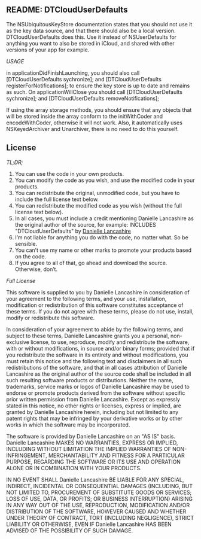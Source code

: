 README: DTCloudUserDefaults
---------------------------

The NSUbiquitousKeyStore documentation states that you should not use it as the key data source, and that there should also be a local version.
DTCloudUserDefaults does this. Use it instead of NSUserDefaults for anything you want to also be stored in iCloud, and shared with other versions of your app for example. 


_USAGE_

in applicationDidFinishLaunching, you should also call [DTCloudUserDefaults sychronize]; and [DTCloudUserDefaults registerForNotifications]; to ensure the key store is up to date and remains as such.
On applicationWillClose you should call
[DTCloudUserDefaults sychronize]; and [DTCloudUserDefaults removeNotifications]; 

If using the array storage methods, you should ensure that any objects that will be stored inside the array conform to the initWithCoder and encodeWithCoder, otherwise it will not work. Also, it automatically uses NSKeyedArchiver and Unarchiver, there is no need to do this yourself.

License
-------
_TL;DR;_

1. You can use the code in your own products.
2. You can modify the code as you wish, and use the modified code in your products.
3. You can redistribute the original, unmodified code, but you have to include the full license text below.
3. You can redistribute the modified code as you wish (without the full license text below).
3. In all cases, you must include a credit mentioning Danielle Lancashire as the original author of the source, for example: INCLUDES "DTCloudUserDefaults" by <a href="http://meetendocrimes.co.uk">Danielle Lancashire</a>
3. I’m not liable for anything you do with the code, no matter what. So be sensible.
3. You can’t use my name or other marks to promote your products based on the code.
3. If you agree to all of that, go ahead and download the source. Otherwise, don’t.


_Full License_

This software is supplied to you by Danielle Lancashire in consideration of your agreement to the following terms, and your use, installation, modification or redistribution of this software constitutes acceptance of these terms. If you do not agree with these terms, please do not use, install, modify or redistribute this software.

In consideration of your agreement to abide by the following terms, and subject to these terms, Danielle Lancashire grants you a personal, non-exclusive license, to use, reproduce, modify and redistribute the software, with or without modifications, in source and/or binary forms; provided that if you redistribute the software in its entirety and without modifications, you must retain this notice and the following text and disclaimers in all such redistributions of the software, and that in all cases attribution of Danielle Lancashire as the original author of the source code shall be included in all such resulting software products or distributions. Neither the name, trademarks, service marks or logos of Danielle Lancashire may be used to endorse or promote products derived from the software without specific prior written permission from Danielle Lancashire. Except as expressly stated in this notice, no other rights or licenses, express or implied, are granted by Danielle Lancashire herein, including but not limited to any patent rights that may be infringed by your derivative works or by other works in which the software may be incorporated.

The software is provided by Danielle Lancashire on an "AS IS" basis. Danielle Lancashire MAKES NO WARRANTIES, EXPRESS OR IMPLIED, INCLUDING WITHOUT LIMITATION THE IMPLIED WARRANTIES OF NON-INFRINGEMENT, MERCHANTABILITY AND FITNESS FOR A PARTICULAR PURPOSE, REGARDING THE SOFTWARE OR ITS USE AND OPERATION ALONE OR IN COMBINATION WITH YOUR PRODUCTS.

IN NO EVENT SHALL Danielle Lancashire BE LIABLE FOR ANY SPECIAL, INDIRECT, INCIDENTAL OR CONSEQUENTIAL DAMAGES (INCLUDING, BUT NOT LIMITED TO, PROCUREMENT OF SUBSTITUTE GOODS OR SERVICES; LOSS OF USE, DATA, OR PROFITS; OR BUSINESS INTERRUPTION) ARISING IN ANY WAY OUT OF THE USE, REPRODUCTION, MODIFICATION AND/OR DISTRIBUTION OF THE SOFTWARE, HOWEVER CAUSED AND WHETHER UNDER THEORY OF CONTRACT, TORT (INCLUDING NEGLIGENCE), STRICT LIABILITY OR OTHERWISE, EVEN IF Danielle Lancashire HAS BEEN ADVISED OF THE POSSIBILITY OF SUCH DAMAGE.
